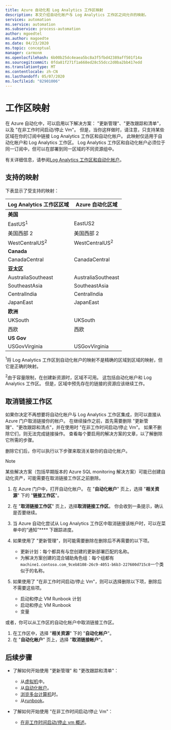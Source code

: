 ```yaml
---
title: Azure 自动化和 Log Analytics 工作区映射
description: 本文介绍自动化帐户与 Log Analytics 工作区之间允许的映射。
services: automation
ms.service: automation
ms.subservice: process-automation
author: mgoedtel
ms.author: magoedte
ms.date: 04/23/2020
ms.topic: conceptual
manager: carmonm
ms.openlocfilehash: 6b00b25dc4eaea5bc8a3f5fbd42389aff501f14a
ms.sourcegitcommit: 0fda81f271f1a668ed28c55dcc2d0ba2bb417edd
ms.translationtype: MT
ms.contentlocale: zh-CN
ms.lasthandoff: 05/07/2020
ms.locfileid: "82901006"
---
```

# <a name="workspace-mappings"></a>工作区映射

在 Azure 自动化中，可以启用以下解决方案： "更新管理"、"更改跟踪和清单"，以及 "在非工作时间启动/停止 Vm"。 但是，当你这样做时，请注意，只支持某些区域在你的订阅中链接 Log Analytics 工作区和自动化帐户。 此映射仅适用于自动化帐户和 Log Analytics 工作区。 Log Analytics 工作区和自动化帐户必须位于同一订阅中，但可以在部署到同一区域的不同资源组中。

有关详细信息，请参阅[Log Analytics 工作区和自动化帐户](../../azure-monitor/insights/solutions.md#log-analytics-workspace-and-automation-account)。

## <a name="supported-mappings"></a>支持的映射

下表显示了受支持的映射：

|**Log Analytics 工作区区域**|**Azure 自动化区域**|
|---|---|
|**美国**||
|EastUS<sup>1</sup>|EastUS2|
|美国西部 2|美国西部 2|
|WestCentralUS<sup>2</sup>|WestCentralUS<sup>2</sup>|
|**Canada**||
|CanadaCentral|CanadaCentral|
|**亚太区**||
|AustraliaSoutheast|AustraliaSoutheast|
|SoutheastAsia|SoutheastAsia|
|CentralIndia|CentralIndia|
|JapanEast|JapanEast|
|**欧洲**||
|UKSouth|UKSouth|
|西欧|西欧|
|**US Gov**||
|USGovVirginia|USGovVirginia|

<sup>1</sup>将 Log Analytics 工作区到自动化帐户的映射不是精确的区域到区域的映射，但它是正确的映射。

<sup>2</sup>由于容量限制，在创建新资源时，区域不可用。 这包括自动化帐户和 Log Analytics 工作区。 但是，区域中预先存在的链接的资源应该继续工作。

## <a name="unlink-a-workspace"></a>取消链接工作区

如果你决定不再想要将自动化帐户与 Log Analytics 工作区集成，则可以直接从 Azure 门户取消链接你的帐户。 在继续操作之前，首先需要删除 "更新管理"、"更改跟踪和清点"，并在使用时 "在非工作时间启动/停止 Vm"。 如果不删除它们，则无法完成链接操作。 查看每个要启用的解决方案的文章，以了解删除它所需的步骤。

删除它们后，你可以执行以下步骤来取消关联你的自动化帐户。

> [!NOTE]
> 某些解决方案（包括早期版本的 Azure SQL monitoring 解决方案）可能已创建自动化资产，可能需要在取消链接工作区之前删除。

1. 在 Azure 门户中，打开自动化帐户。 在 "**自动化帐户**" 页上，选择 "**相关资源**" 下的 "**链接工作区**"。

2. 在 "**取消链接工作区**" 页上，选择**取消链接工作区**。 你会收到一条提示，确认是否要继续。

3. 当 Azure 自动化尝试从 Log Analytics 工作区中取消链接该帐户时，可以在菜单中的“通知”**** 下跟踪进度。

4. 如果使用了 "更新管理"，则可能需要删除在删除后不再需要的以下项。

    * 更新计划：每个都具有与您创建的更新部署匹配的名称。
    * 为解决方案创建的混合辅助角色组：每个组都有`machine1.contoso.com_9ceb8108-26c9-4051-b6b3-227600d715c8`一个类似于的名称。

5. 如果使用了 "在非工作时间启动/停止 Vm"，则可以选择删除以下项，删除后不需要这些项。

    * 启动和停止 VM Runbook 计划
    * 启动和停止 VM Runbook
    * 变量

或者，你可以从工作区的自动化帐户中取消链接工作区。

1. 在工作区中，选择 "**相关资源**" 下的 "**自动化帐户**"。 
2. 在 "**自动化帐户**" 页上，选择 "**取消链接帐户**"。

## <a name="next-steps"></a>后续步骤

* 了解如何开始使用 "更新管理" 和 "更改跟踪和清单"：

    * 从[虚拟机](../automation-onboard-solutions-from-vm.md)中。
    * 从[自动化帐户](../automation-onboard-solutions-from-automation-account.md)。
    * [浏览多台计算机](../automation-onboard-solutions-from-browse.md)时。
    * 从[runbook](../automation-onboard-solutions.md)。

* 了解如何开始使用 "在非工作时间启动/停止 Vm"：

    * [在非工作时间启动/停止 vm 概述](../automation-solution-vm-management.md)。
